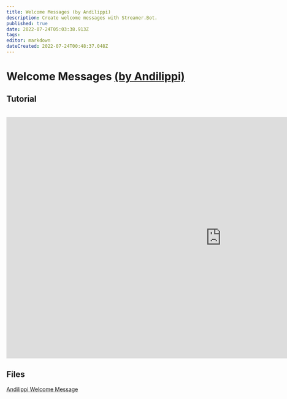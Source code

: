 ```yaml
---
title: Welcome Messages (by Andilippi)
description: Create welcome messages with Streamer.Bot.
published: true
date: 2022-07-24T05:03:38.913Z
tags: 
editor: markdown
dateCreated: 2022-07-24T00:48:37.048Z
---
```


# Welcome Messages [(by Andilippi)](https://www.twitch.tv/andilippi)
## Tutorial
<br>
<iframe width="1120" height="630" src="https://www.youtube.com/embed/ByBnM7_lh6A" title="YouTube video player" frameborder="0" allow="accelerometer; autoplay; clipboard-write; encrypted-media; gyroscope; picture-in-picture" allowfullscreen></iframe>

## Files
[Andilippi Welcome Message](https://cdn.discordapp.com/attachments/878288822620782612/879757058189176942/Andilippi_Welcome_Message.zip)